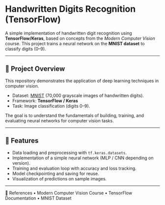 # Handwritten Digits Recognition (TensorFlow)

A simple implementation of handwritten digit recognition using **TensorFlow/Keras**, based on concepts from the *Modern Computer Vision* course. This project trains a neural network on the **MNIST dataset** to classify digits (0–9).

---

## 📌 Project Overview
This repository demonstrates the application of deep learning techniques in computer vision.  
- Dataset: [MNIST](http://yann.lecun.com/exdb/mnist/) (70,000 grayscale images of handwritten digits).  
- Framework: **TensorFlow / Keras**  
- Task: Image classification (digits 0–9).  

The goal is to understand the fundamentals of building, training, and evaluating neural networks for computer vision tasks.

---

## 🧠 Features
- Data loading and preprocessing with `tf.keras.datasets`.  
- Implementation of a simple neural network (MLP / CNN depending on version).  
- Training and evaluation loop with accuracy and loss tracking.  
- Model checkpointing and saving for reuse.  
- Visualization of predictions on sample images.  

---

📝 References
	•	Modern Computer Vision Course
	•	TensorFlow Documentation
	•	MNIST Dataset
